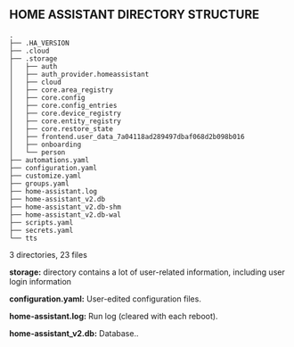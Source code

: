## HOME ASSISTANT DIRECTORY STRUCTURE

```
.
├── .HA_VERSION
├── .cloud
├── .storage
│   ├── auth
│   ├── auth_provider.homeassistant
│   ├── cloud
│   ├── core.area_registry
│   ├── core.config
│   ├── core.config_entries
│   ├── core.device_registry
│   ├── core.entity_registry
│   ├── core.restore_state
│   ├── frontend.user_data_7a04118ad289497dbaf068d2b098b016
│   ├── onboarding
│   └── person
├── automations.yaml
├── configuration.yaml
├── customize.yaml
├── groups.yaml
├── home-assistant.log
├── home-assistant_v2.db
├── home-assistant_v2.db-shm
├── home-assistant_v2.db-wal
├── scripts.yaml
├── secrets.yaml
└── tts
```

3 directories, 23 files



**storage:** directory contains a lot of user-related information, including user login information 

**configuration.yaml:** User-edited configuration files.

**home-assistant.log:** Run log (cleared with each reboot).

**home-assistant_v2.db:** Database..


